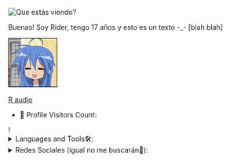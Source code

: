 <!-- ![ProfileBanner](https://github.com/RiyanPC/RiyanPC/blob/main/baner%20verde.jpg) -->
![Que estás viendo?](https://i.pinimg.com/736x/62/56/4a/62564a92114473a43a3e6370538ae618.jpg)

<!-- About Mee >:) -->
Buenas! Soy Rider, tengo 17 años y esto es un texto -_- [blah blah]   

![FunnyGif](https://github.com/RiyanPC/RiyanPC/blob/main/C7HT.gif)</br>

[R audio](https://github.com/RiyanPC/RiyanPC/blob/main/Decaying%20Winter%20-%20Calm%20Night%20remix%20(ft.%20Deepwoken%20and%20TDS)%20(8k%20sub%20thing).mp3)

- 🎢 Profile Visitors Count:
<!-- ![Visitas en mi perfil](https://komarev.com/ghpvc/?username=RiyanPC&color=blue&label=Visitas)-->! 
<br/>

<details>
<summary>
Languages and Tools🛠:
</summary>

  <br/>
<code><img height="20" src="https://raw.githubusercontent.com/github/explore/80688e429a7d4ef2fca1e82350fe8e3517d3494d/topics/html/html.png"></code>
<code><img height="20" src="https://raw.githubusercontent.com/github/explore/80688e429a7d4ef2fca1e82350fe8e3517d3494d/topics/css/css.png"></code>
<code><img height="20" src="https://raw.githubusercontent.com/github/explore/80688e429a7d4ef2fca1e82350fe8e3517d3494d/topics/javascript/javascript.png"></code>
<code><img height="20" src="https://raw.githubusercontent.com/github/explore/80688e429a7d4ef2fca1e82350fe8e3517d3494d/topics/mysql/mysql.png"></code>
<code><img src="https://upload.wikimedia.org/wikipedia/commons/thumb/b/bd/Logo_C_sharp.svg/1200px-Logo_C_sharp.svg.png" alt="C# logo"></code>
</details>

<details>
<summary> Redes Sociales (igual no me buscarán🤝): </summary>  
-
